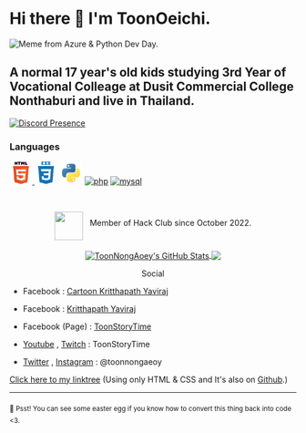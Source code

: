 # Hi there 👋 I'm ToonOeichi.

![Meme from Azure & Python Dev Day.](https://github.com/toonnongaeoy/toonnongaeoy/raw/main/pictures/github-banner.png)

## A normal 17 year's old kids studying 3rd Year of Vocational Colleage at Dusit Commercial College Nonthaburi and live in Thailand.

[![Discord Presence](https://lanyard.cnrad.dev/api/409324079326167043)](https://discord.com/users/409324079326167043)

### Languages 
<a href="https://www.w3.org/html/" target="_blank" rel="noreferrer"> <img src="https://raw.githubusercontent.com/devicons/devicon/master/icons/html5/html5-original-wordmark.svg" alt="html5" width="40" height="40"/> </a>  <img src="https://raw.githubusercontent.com/devicons/devicon/master/icons/css3/css3-plain-wordmark.svg" alt="css3" width="40" height="40"/> </a> <a href="https://nodejs.org" target="_blank" rel="noreferrer">
<a href="https://www.python.org" target="_blank" rel="noreferrer"><img src="https://raw.githubusercontent.com/devicons/devicon/master/icons/python/python-original.svg" alt="python" width="40" height="40"/></a>
<a href="https://www.php.net" target="_blank" rel="noreferrer"><img src="https://www.php.net/images/logos/new-php-logo.svg" alt="php" width="40" height="40"/></a>
<a href="https://www.mysql.com/" target="_blank" rel="noreferrer"><img src="https://www.mysql.com/common/logos/logo-mysql-170x115.png" alt="mysql" width="40" height="27"/></a>
</p>
<br>
<p align="center">
<img src="https://assets.hackclub.com/icon-rounded.svg" align="middle" width="50" height="50">&nbsp;&nbsp; Member of Hack Club since October 2022.</img>
<br>
<br>
<a href="https://github.com/toonnongaeoy">
  <img align="center" src="https://github-stats.toonstorytime.me/api?username=toonnongaeoy&theme=rose_pine" alt="ToonNongAoey's GitHub Stats" height="230"/>
</a><a href="https://github.com/toonnongaeoy">
  <img align="center" src="https://github-stats.toonstorytime.me/api/top-langs/?username=toonnongaeoy&theme=rose_pine" height="230"/>
</a>
<br>

</p>
<p align="center"> 
Social
<p align="center"> 

- Facebook : <a href="https://fb.com/toonnongaeoy">Cartoon Kritthapath Yaviraj</a>

- Facebook : <a href="https://fb.com/kritthapath.yaviraj">Kritthapath Yaviraj</a>

- Facebook (Page) : <a href="https://fb.com/toonstorytime">ToonStoryTime</a>

- <a href="https://youtube.com/@toonstorytime">Youtube</a> , <a href="https://twitch.tv/toonstorytime">Twitch</a> : ToonStoryTime

- <a href="https://twitter.com/toonnongaeoy">Twitter</a> , <a href="https://instagram.com/toonnongaeoy">Instagram</a> : @toonnongaeoy

<a href="https://tree.toonstorytime.me">Click here to my linktree</a> (Using only HTML & CSS and It's also on <a href="https://github.com/toonnongaeoy/my-linktree">Github</a>.)
</p>

---
 
<sub>🤫 Psst! You can see some easter egg if you know how to convert this thing back into code <3.</sub>

<!---
Credit and Inspired by Nattawatt Hongthong (https://github.com/RealNattawattHongthong) and ChokunPlayZ (https://github.com/ChokunPlayZ).
And also, There are some PGP Signed Notes here. You can try to verify it yourself in your computer and Online at https://pgptool.org/

I also include public key for you, So try it.
-->
